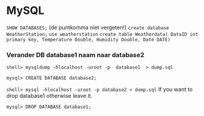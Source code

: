 # MySQL

`SHOW DATABASES;` (de puntkomma niet vergeten!)
`create database WeatherStation;`
`use weatherstation`
`create table Weatherdata( DataID int primary key, Temperature Double, Humidity Double, Date DATE)`


### Verander DB database1 naam naar database2
`shell> mysqldump -hlocalhost -uroot -p  database1  > dump.sql`

`mysql> CREATE DATABASE database2;`

`shell> mysql -hlocalhost -uroot -p database2 < dump.sql`
If you want to drop database1 otherwise leave it.

`mysql> DROP DATABASE database1;`
